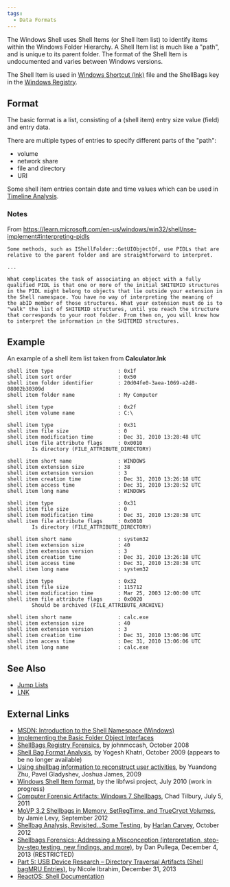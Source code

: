 ```yaml
---
tags:
  - Data Formats
---
```

The Windows Shell uses Shell Items (or Shell Item list) to identify items
within the Windows Folder Hierarchy. A Shell Item list is much like a "path",
and is unique to its parent folder. The format of the Shell Item is
undocumented and varies between Windows versions.

The Shell Item is used in [Windows Shortcut (lnk)](lnk.md) file and the
ShellBags key in the [Windows Registry](windows_registry.md).

## Format

The basic format is a list, consisting of a (shell item) entry size
value (field) and entry data.

There are multiple types of entries to specify different parts of the
"path":

- volume
- network share
- file and directory
- URI

Some shell item entries contain date and time values which can be used
in [Timeline Analysis](timeline_analysis.md).

### Notes

From
<https://learn.microsoft.com/en-us/windows/win32/shell/nse-implement#interpreting-pidls>

    Some methods, such as IShellFolder::GetUIObjectOf, use PIDLs that are relative to the parent folder and are straightforward to interpret.

    ...

    What complicates the task of associating an object with a fully qualified PIDL is that one or more of the initial SHITEMID structures in the PIDL might belong to objects that lie outside your extension in the Shell namespace. You have no way of interpreting the meaning of the abID member of those structures. What your extension must do is to "walk" the list of SHITEMID structures, until you reach the structure that corresponds to your root folder. From then on, you will know how to interpret the information in the SHITEMID structures.

## Example

An example of a shell item list taken from **Calculator.lnk**

    shell item type                     : 0x1f
    shell item sort order               : 0x50
    shell item folder identifier        : 20d04fe0-3aea-1069-a2d8-08002b30309d
    shell item folder name              : My Computer

    shell item type                     : 0x2f
    shell item volume name              : C:\

    shell item type                     : 0x31
    shell item file size                : 0
    shell item modification time        : Dec 31, 2010 13:28:48 UTC
    shell item file attribute flags     : 0x0010
            Is directory (FILE_ATTRIBUTE_DIRECTORY)

    shell item short name               : WINDOWS
    shell item extension size           : 38
    shell item extension version        : 3
    shell item creation time            : Dec 31, 2010 13:26:18 UTC
    shell item access time              : Dec 31, 2010 13:28:52 UTC
    shell item long name                : WINDOWS

    shell item type                     : 0x31
    shell item file size                : 0
    shell item modification time        : Dec 31, 2010 13:28:38 UTC
    shell item file attribute flags     : 0x0010
            Is directory (FILE_ATTRIBUTE_DIRECTORY)

    shell item short name               : system32
    shell item extension size           : 40
    shell item extension version        : 3
    shell item creation time            : Dec 31, 2010 13:26:18 UTC
    shell item access time              : Dec 31, 2010 13:28:38 UTC
    shell item long name                : system32

    shell item type                     : 0x32
    shell item file size                : 115712
    shell item modification time        : Mar 25, 2003 12:00:00 UTC
    shell item file attribute flags     : 0x0020
            Should be archived (FILE_ATTRIBUTE_ARCHIVE)

    shell item short name               : calc.exe
    shell item extension size           : 40
    shell item extension version        : 3
    shell item creation time            : Dec 31, 2010 13:06:06 UTC
    shell item access time              : Dec 31, 2010 13:06:06 UTC
    shell item long name                : calc.exe

## See Also

- [Jump Lists](jump_lists.md)
- [LNK](lnk.md)

## External Links

- [MSDN: Introduction to the Shell Namespace (Windows)](http://msdn.microsoft.com/en-us/library/windows/desktop/cc144090(v=vs.85>).aspx)
- [Implementing the Basic Folder Object Interfaces](https://msdn.microsoft.com/en-us/library/windows/desktop/cc144093(v=vs.85>).aspx)
- [ShellBags Registry Forensics](https://www.sans.org/digital-forensics-incident-response/),
  by johnmccash, October 2008
- [Shell Bag Format Analysis](http://42llc.net/?p=385), by Yogesh Khatri,
  October 2009 (appears to be no longer available)
- [Using shellbag information to reconstruct user activities](http://old.dfrws.org/2009/proceedings/p69-zhu.pdf),
  by Yuandong Zhu, Pavel Gladyshev, Joshua James, 2009
- [Windows Shell Item format](https://github.com/libyal/libfwsi/blob/master/documentation/Windows%20Shell%20Item%20format.asciidoc),
  by the libfwsi project, July 2010 (work in progress)
- [Computer Forensic Artifacts: Windows 7 Shellbags](https://www.sans.org/digital-forensics-incident-response/),
  Chad Tilbury, July 5, 2011
- [MoVP 3.2 Shellbags in Memory, SetRegTime, and TrueCrypt Volumes](https://volatility-labs.blogspot.com/2012/09/movp-32-shellbags-in-memory-setregtime.html),
  by Jamie Levy, September 2012
- [Shellbag Analysis, Revisited...Some Testing](http://windowsir.blogspot.ch/2012/10/shellbag-analysis-revisitedsome-testing.html),
  by [Harlan Carvey](harlan_carvey.md), October 2012
- [Shellbags Forensics: Addressing a Misconception (interpretation, step-by-step testing, new findings, and more)](https://www.4n6k.com/2013/12/shellbags-forensics-addressing.html),
  by Dan Pullega, December 4, 2013 (RESTRICTED)
- [Part 5: USB Device Research – Directory Traversal Artifacts (Shell bagMRU Entries)](http://www.nicoleibrahim.com/part-5-usb-device-research-directory-traversal-artifacts-shell-bagmru-entries/),
  by Nicole Ibrahim, December 31, 2013
- [ReactOS: Shell Documentation](https://reactos.org/wiki/Shell_Documentation)
